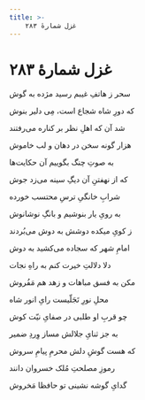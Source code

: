 ```yaml
---
title: >-
    غزل شمارهٔ ۲۸۳
---
```

# غزل شمارهٔ ۲۸۳

<div class="b" id="bn1"><div class="m1"><p>سحر ز هاتفِ غیبم رسید مژده به گوش</p></div>
<div class="m2"><p>که دورِ شاه شجاع است، مِی دلیر بنوش</p></div></div>
<div class="b" id="bn2"><div class="m1"><p>شد آن که اهلِ نظر بر کناره می‌رفتند</p></div>
<div class="m2"><p>هزار گونه سخن در دهان و لب خاموش</p></div></div>
<div class="b" id="bn3"><div class="m1"><p>به صوتِ چنگ بگوییم آن حکایت‌ها</p></div>
<div class="m2"><p>که از نهفتنِ آن دیگِ سینه می‌زد جوش</p></div></div>
<div class="b" id="bn4"><div class="m1"><p>شرابِ خانگیِ ترسِ محتسب خورده</p></div>
<div class="m2"><p>به رویِ یار بنوشیم و بانگِ نوشانوش</p></div></div>
<div class="b" id="bn5"><div class="m1"><p>ز کویِ میکده دوشش به دوش می‌بُردند</p></div>
<div class="m2"><p>امامِ شهر که سجاده می‌کشید به دوش</p></div></div>
<div class="b" id="bn6"><div class="m1"><p>دلا دلالتِ خیرت کنم به راهِ نجات</p></div>
<div class="m2"><p>مکن به فسق مباهات و زهد هم مَفُروش</p></div></div>
<div class="b" id="bn7"><div class="m1"><p>محلِ نورِ تَجَلّیست رایِ انور شاه</p></div>
<div class="m2"><p>چو قربِ او طلبی در صفایِ نیّت کوش</p></div></div>
<div class="b" id="bn8"><div class="m1"><p>به جز ثنایِ جلالش مساز وِردِ ضمیر</p></div>
<div class="m2"><p>که هست گوشِ دلش محرمِ پیامِ سروش</p></div></div>
<div class="b" id="bn9"><div class="m1"><p>رموزِ مصلحتِ مُلک خسروان دانند</p></div>
<div class="m2"><p>گدایِ گوشه نشینی تو حافظا مَخروش</p></div></div>